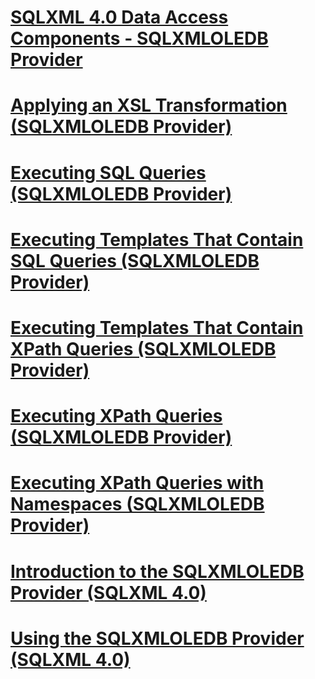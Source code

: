 # [SQLXML 4.0 Data Access Components - SQLXMLOLEDB Provider](sqlxml-4-0-data-access-components-sqlxmloledb-provider.md)

# [Applying an XSL Transformation (SQLXMLOLEDB Provider)](applying-an-xsl-transformation-sqlxmloledb-provider.md)
# [Executing SQL Queries (SQLXMLOLEDB Provider)](executing-sql-queries-sqlxmloledb-provider.md)
# [Executing Templates That Contain SQL Queries (SQLXMLOLEDB Provider)](executing-templates-that-contain-sql-queries-sqlxmloledb-provider.md)
# [Executing Templates That Contain XPath Queries (SQLXMLOLEDB Provider)](executing-templates-that-contain-xpath-queries-sqlxmloledb-provider.md)
# [Executing XPath Queries (SQLXMLOLEDB Provider)](executing-xpath-queries-sqlxmloledb-provider.md)
# [Executing XPath Queries with Namespaces (SQLXMLOLEDB Provider)](executing-xpath-queries-with-namespaces-sqlxmloledb-provider.md)
# [Introduction to the SQLXMLOLEDB Provider (SQLXML 4.0)](introduction-to-the-sqlxmloledb-provider-sqlxml-4-0.md)
# [Using the SQLXMLOLEDB Provider (SQLXML 4.0)](using-the-sqlxmloledb-provider-sqlxml-4-0.md)

